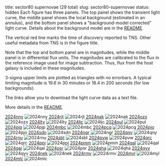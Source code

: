 title: sector80 supernovae (29 total)
slug: sector80-supernovae
status: hidden
  Each figure has three panels.  The top panel shows the transient light curve, the middle panel shows the local background (estimated in an annulus), and the bottom panel shows a "background-model corrected" light curve. Details about the background model are in the [README]({filename}../README/README.md). 
 
 The vertical red line marks the time of discovery reported to TNS. Other useful metadata from TNS is in the figure title.

 Note that the top and bottom panel are in magnitudes, while the middle panel is in differential flux units. The magnitudes are calibrated to the flux in the reference image used for image subtraction. Thus, flux from the host galaxy is included in these magnitudes. 

  3-sigma upper limits are plotted as triangles with no errorbars. A typical limiting magnitude is 19.6 in 30 minutes or 18.4 in 200 seconds (for low backgrounds).

The links allow you to download the light curve data as a text file. 

More details in the [README]({filename}../README/README.md).


[2024nny]({static}../..//light_curves/sector80/lc_2024nny_cleaned)
![2024nny]({static}../../images/sector80/lc_2024nny_cleaned.png)
[2024rjt]({static}../..//light_curves/sector80/lc_2024rjt_cleaned)
![2024rjt]({static}../../images/sector80/lc_2024rjt_cleaned.png)
[2024nak]({static}../..//light_curves/sector80/lc_2024nak_cleaned)
![2024nak]({static}../../images/sector80/lc_2024nak_cleaned.png)
[2024ozx]({static}../..//light_curves/sector80/lc_2024ozx_cleaned)
![2024ozx]({static}../../images/sector80/lc_2024ozx_cleaned.png)
[2024lty]({static}../..//light_curves/sector80/lc_2024lty_cleaned)
![2024lty]({static}../../images/sector80/lc_2024lty_cleaned.png)
[2024ljc]({static}../..//light_curves/sector80/lc_2024ljc_cleaned)
![2024ljc]({static}../../images/sector80/lc_2024ljc_cleaned.png)
[2024pul]({static}../..//light_curves/sector80/lc_2024pul_cleaned)
![2024pul]({static}../../images/sector80/lc_2024pul_cleaned.png)
[2024pjp]({static}../..//light_curves/sector80/lc_2024pjp_cleaned)
![2024pjp]({static}../../images/sector80/lc_2024pjp_cleaned.png)
[2024mbc]({static}../..//light_curves/sector80/lc_2024mbc_cleaned)
![2024mbc]({static}../../images/sector80/lc_2024mbc_cleaned.png)
[2024pcq]({static}../..//light_curves/sector80/lc_2024pcq_cleaned)
![2024pcq]({static}../../images/sector80/lc_2024pcq_cleaned.png)
[2024pjo]({static}../..//light_curves/sector80/lc_2024pjo_cleaned)
![2024pjo]({static}../../images/sector80/lc_2024pjo_cleaned.png)
[2024sdn]({static}../..//light_curves/sector80/lc_2024sdn_cleaned)
![2024sdn]({static}../../images/sector80/lc_2024sdn_cleaned.png)
[2024ngr]({static}../..//light_curves/sector80/lc_2024ngr_cleaned)
![2024ngr]({static}../../images/sector80/lc_2024ngr_cleaned.png)
[2024qny]({static}../..//light_curves/sector80/lc_2024qny_cleaned)
![2024qny]({static}../../images/sector80/lc_2024qny_cleaned.png)
[2024rnu]({static}../..//light_curves/sector80/lc_2024rnu_cleaned)
![2024rnu]({static}../../images/sector80/lc_2024rnu_cleaned.png)
[2024sbt]({static}../..//light_curves/sector80/lc_2024sbt_cleaned)
![2024sbt]({static}../../images/sector80/lc_2024sbt_cleaned.png)
[2024pvw]({static}../..//light_curves/sector80/lc_2024pvw_cleaned)
![2024pvw]({static}../../images/sector80/lc_2024pvw_cleaned.png)
[2024qrc]({static}../..//light_curves/sector80/lc_2024qrc_cleaned)
![2024qrc]({static}../../images/sector80/lc_2024qrc_cleaned.png)
[2024ppj]({static}../..//light_curves/sector80/lc_2024ppj_cleaned)
![2024ppj]({static}../../images/sector80/lc_2024ppj_cleaned.png)
[2024pmm]({static}../..//light_curves/sector80/lc_2024pmm_cleaned)
![2024pmm]({static}../../images/sector80/lc_2024pmm_cleaned.png)
[2024qal]({static}../..//light_curves/sector80/lc_2024qal_cleaned)
![2024qal]({static}../../images/sector80/lc_2024qal_cleaned.png)
[2024qai]({static}../..//light_curves/sector80/lc_2024qai_cleaned)
![2024qai]({static}../../images/sector80/lc_2024qai_cleaned.png)
[2024psr]({static}../..//light_curves/sector80/lc_2024psr_cleaned)
![2024psr]({static}../../images/sector80/lc_2024psr_cleaned.png)
[2024qha]({static}../..//light_curves/sector80/lc_2024qha_cleaned)
![2024qha]({static}../../images/sector80/lc_2024qha_cleaned.png)
[2024qyv]({static}../..//light_curves/sector80/lc_2024qyv_cleaned)
![2024qyv]({static}../../images/sector80/lc_2024qyv_cleaned.png)
[2024nek]({static}../..//light_curves/sector80/lc_2024nek_cleaned)
![2024nek]({static}../../images/sector80/lc_2024nek_cleaned.png)
[2024rmv]({static}../..//light_curves/sector80/lc_2024rmv_cleaned)
![2024rmv]({static}../../images/sector80/lc_2024rmv_cleaned.png)
[2024myl]({static}../..//light_curves/sector80/lc_2024myl_cleaned)
![2024myl]({static}../../images/sector80/lc_2024myl_cleaned.png)
[2024mlc]({static}../..//light_curves/sector80/lc_2024mlc_cleaned)
![2024mlc]({static}../../images/sector80/lc_2024mlc_cleaned.png)
